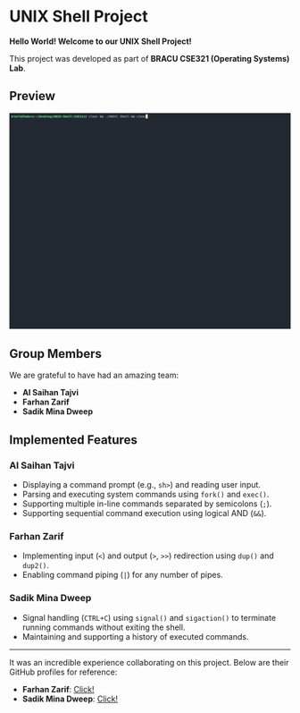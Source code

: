# **UNIX Shell Project**  

**Hello World! Welcome to our UNIX Shell Project!**  

This project was developed as part of **BRACU CSE321 (Operating Systems) Lab**.  
## **Preview**
![Preview](Preview-GIF/preview.gif)

## **Group Members**  
We are grateful to have had an amazing team:  
- **Al Saihan Tajvi**  
- **Farhan Zarif**
- **Sadik Mina Dweep** 

## **Implemented Features**  

### **Al Saihan Tajvi**  
- Displaying a command prompt (e.g., `sh>`) and reading user input.  
- Parsing and executing system commands using `fork()` and `exec()`.  
- Supporting multiple in-line commands separated by semicolons (`;`).  
- Supporting sequential command execution using logical AND (`&&`).  

### **Farhan Zarif**  
- Implementing input (`<`) and output (`>`, `>>`) redirection using `dup()` and `dup2()`.  
- Enabling command piping (`|`) for any number of pipes.  

### **Sadik Mina Dweep**  
- Signal handling (`CTRL+C`) using `signal()` and `sigaction()` to terminate running commands without exiting the shell.  
- Maintaining and supporting a history of executed commands.  

---

It was an incredible experience collaborating on this project. Below are their GitHub profiles for reference:  
- **Farhan Zarif**: [Click!](https://github.com/zarif2042?fbclid=IwZXh0bgNhZW0CMTAAAR4hRw39dGF8HW2SRk5acEdkLN30ryruRy7fSSGYi4XQ6UZ3OYT8BhzTQcwR7Q_aem_TdW2s0q6NPpm5MnPkDbaYg) 
- **Sadik Mina Dweep**: [Click!](https://github.com/sadikmina?fbclid=IwY2xjawJrG4hleHRuA2FlbQIxMAABHt55GURpnq0qgkkq0Hptj_bDP6fSsCrYDSgCaIQcUoam1l1Hk4lhRNX1lsMJ_aem_-TRUyDXohc048WlaZvd2mA) 

